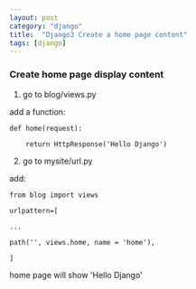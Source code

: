 ```yaml
---
layout: post
category: "django"
title:  "Django3 Create a home page content"
tags: [django]
---
```

### Create home page display content

1. go to blog/views.py

add a function:
```
def home(request):

    return HttpResponse('Hello Django')
```
2. go to mysite/url.py

add:
```
from blog import views

urlpattern=[

...

path('', views.home, name = 'home'),

]
```
home page will show 'Hello Django'
